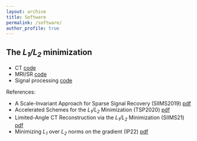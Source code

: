 ```yaml
---
layout: archive
title: Software
permalink: /software/
author_profile: true
---
```

## The _L<sub>1</sub>/L<sub>2</sub>_ minimization
- CT [code](https://www.dropbox.com/scl/fo/vsutzr9jj4gfyxfmmdrzv/h?rlkey=hru9719g4d41y0r2g8dtueepw&dl=0)
- MRI/SR  [code](https://www.dropbox.com/scl/fo/swjgsxuvz8mwaaj7wc2n4/h?rlkey=26gkosihxhc7uhkce8jc5gi7i&dl=0)
- Signal processing  [code](https://www.dropbox.com/scl/fo/sg40v384nkexstnux15m7/h?rlkey=l851lk51nbz08gn3lz2yiho6j&dl=0)

References: 
- A Scale-Invariant Approach for Sparse Signal Recovery (SIIMS2019) [pdf](https://epubs.siam.org/doi/abs/10.1137/18M123147X)
- Accelerated Schemes for the _L<sub>1</sub>/L<sub>2</sub>_ Minimization (TSP2020)  [pdf](https://ieeexplore.ieee.org/abstract/document/9057443/)
- Limited-Angle CT Reconstruction via the _L<sub>1</sub>/L<sub>2</sub>_ Minimization (SIIMS21) [pdf](https://epubs.siam.org/doi/10.1137/20M1341490)
- Minimizing _L<sub>1</sub>_ over _L<sub>2</sub>_ norms on the  gradient (IP22) [pdf](https://iopscience.iop.org/article/10.1088/1361-6420/ac64fb)
